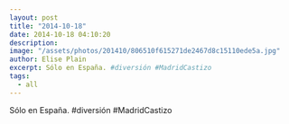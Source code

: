 ```yaml
---
layout: post
title: "2014-10-18"
date: 2014-10-18 04:10:20
description: 
image: "/assets/photos/201410/806510f615271de2467d8c15110ede5a.jpg"
author: Elise Plain
excerpt: Sólo en España. #diversión #MadridCastizo
tags: 
  - all
---
```


Sólo en España. #diversión #MadridCastizo
<p></p>

